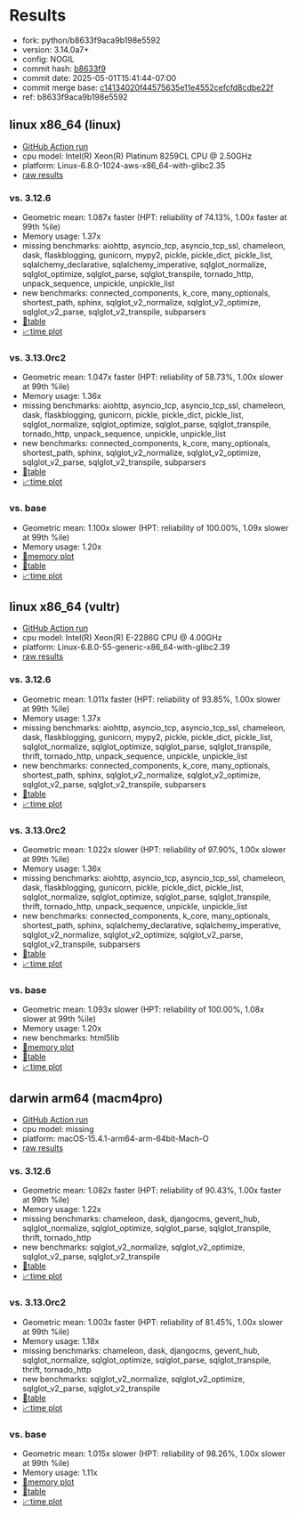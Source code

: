 # Results

- fork: python/b8633f9aca9b198e5592
- version: 3.14.0a7+
- config: NOGIL
- commit hash: [b8633f9](https://github.com/python/cpython/commit/b8633f9)
- commit date: 2025-05-01T15:41:44-07:00
- commit merge base: [c14134020f44575635e11e4552cefcfd8cdbe22f](https://github.com/python/cpython/commit/c14134020f44575635e11e4552cefcfd8cdbe22f)
- ref: b8633f9aca9b198e5592

## linux x86_64 (linux)

- [GitHub Action run](https://github.com/facebookexperimental/free-threading-benchmarking/actions/runs/14786138900)
- cpu model: Intel(R) Xeon(R) Platinum 8259CL CPU @ 2.50GHz
- platform: Linux-6.8.0-1024-aws-x86_64-with-glibc2.35
- [raw results](bm-20250501-linux-x86_64-python-b8633f9aca9b198e5592-3.14.0a7%2B-b8633f9.json)

### vs. 3.12.6

- Geometric mean: 1.087x faster (HPT: reliability of 74.13%, 1.00x faster at 99th %ile)
- Memory usage: 1.37x
- missing benchmarks: aiohttp, asyncio_tcp, asyncio_tcp_ssl, chameleon, dask, flaskblogging, gunicorn, mypy2, pickle, pickle_dict, pickle_list, sqlalchemy_declarative, sqlalchemy_imperative, sqlglot_normalize, sqlglot_optimize, sqlglot_parse, sqlglot_transpile, tornado_http, unpack_sequence, unpickle, unpickle_list
- new benchmarks: connected_components, k_core, many_optionals, shortest_path, sphinx, sqlglot_v2_normalize, sqlglot_v2_optimize, sqlglot_v2_parse, sqlglot_v2_transpile, subparsers
- [📄table](bm-20250501-linux-x86_64-python-b8633f9aca9b198e5592-3.14.0a7%2B-b8633f9-vs-3.12.6.md)
- [📈time plot](bm-20250501-linux-x86_64-python-b8633f9aca9b198e5592-3.14.0a7%2B-b8633f9-vs-3.12.6.svg)

### vs. 3.13.0rc2

- Geometric mean: 1.047x faster (HPT: reliability of 58.73%, 1.00x slower at 99th %ile)
- Memory usage: 1.36x
- missing benchmarks: aiohttp, asyncio_tcp, asyncio_tcp_ssl, chameleon, dask, flaskblogging, gunicorn, pickle, pickle_dict, pickle_list, sqlglot_normalize, sqlglot_optimize, sqlglot_parse, sqlglot_transpile, tornado_http, unpack_sequence, unpickle, unpickle_list
- new benchmarks: connected_components, k_core, many_optionals, shortest_path, sphinx, sqlglot_v2_normalize, sqlglot_v2_optimize, sqlglot_v2_parse, sqlglot_v2_transpile, subparsers
- [📄table](bm-20250501-linux-x86_64-python-b8633f9aca9b198e5592-3.14.0a7%2B-b8633f9-vs-3.13.0rc2.md)
- [📈time plot](bm-20250501-linux-x86_64-python-b8633f9aca9b198e5592-3.14.0a7%2B-b8633f9-vs-3.13.0rc2.svg)

### vs. base

- Geometric mean: 1.100x slower (HPT: reliability of 100.00%, 1.09x slower at 99th %ile)
- Memory usage: 1.20x
- [🧠memory plot](bm-20250501-linux-x86_64-python-b8633f9aca9b198e5592-3.14.0a7%2B-b8633f9-vs-base-mem.svg)
- [📄table](bm-20250501-linux-x86_64-python-b8633f9aca9b198e5592-3.14.0a7%2B-b8633f9-vs-base.md)
- [📈time plot](bm-20250501-linux-x86_64-python-b8633f9aca9b198e5592-3.14.0a7%2B-b8633f9-vs-base.svg)

## linux x86_64 (vultr)

- [GitHub Action run](https://github.com/facebookexperimental/free-threading-benchmarking/actions/runs/14786138900)
- cpu model: Intel(R) Xeon(R) E-2286G CPU @ 4.00GHz
- platform: Linux-6.8.0-55-generic-x86_64-with-glibc2.39
- [raw results](bm-20250501-vultr-x86_64-python-b8633f9aca9b198e5592-3.14.0a7%2B-b8633f9.json)

### vs. 3.12.6

- Geometric mean: 1.011x faster (HPT: reliability of 93.85%, 1.00x slower at 99th %ile)
- Memory usage: 1.37x
- missing benchmarks: aiohttp, asyncio_tcp, asyncio_tcp_ssl, chameleon, dask, flaskblogging, gunicorn, mypy2, pickle, pickle_dict, pickle_list, sqlglot_normalize, sqlglot_optimize, sqlglot_parse, sqlglot_transpile, thrift, tornado_http, unpack_sequence, unpickle, unpickle_list
- new benchmarks: connected_components, k_core, many_optionals, shortest_path, sphinx, sqlglot_v2_normalize, sqlglot_v2_optimize, sqlglot_v2_parse, sqlglot_v2_transpile, subparsers
- [📄table](bm-20250501-vultr-x86_64-python-b8633f9aca9b198e5592-3.14.0a7%2B-b8633f9-vs-3.12.6.md)
- [📈time plot](bm-20250501-vultr-x86_64-python-b8633f9aca9b198e5592-3.14.0a7%2B-b8633f9-vs-3.12.6.svg)

### vs. 3.13.0rc2

- Geometric mean: 1.022x slower (HPT: reliability of 97.90%, 1.00x slower at 99th %ile)
- Memory usage: 1.36x
- missing benchmarks: aiohttp, asyncio_tcp, asyncio_tcp_ssl, chameleon, dask, flaskblogging, gunicorn, pickle, pickle_dict, pickle_list, sqlglot_normalize, sqlglot_optimize, sqlglot_parse, sqlglot_transpile, thrift, tornado_http, unpack_sequence, unpickle, unpickle_list
- new benchmarks: connected_components, k_core, many_optionals, shortest_path, sphinx, sqlalchemy_declarative, sqlalchemy_imperative, sqlglot_v2_normalize, sqlglot_v2_optimize, sqlglot_v2_parse, sqlglot_v2_transpile, subparsers
- [📄table](bm-20250501-vultr-x86_64-python-b8633f9aca9b198e5592-3.14.0a7%2B-b8633f9-vs-3.13.0rc2.md)
- [📈time plot](bm-20250501-vultr-x86_64-python-b8633f9aca9b198e5592-3.14.0a7%2B-b8633f9-vs-3.13.0rc2.svg)

### vs. base

- Geometric mean: 1.093x slower (HPT: reliability of 100.00%, 1.08x slower at 99th %ile)
- Memory usage: 1.20x
- new benchmarks: html5lib
- [🧠memory plot](bm-20250501-vultr-x86_64-python-b8633f9aca9b198e5592-3.14.0a7%2B-b8633f9-vs-base-mem.svg)
- [📄table](bm-20250501-vultr-x86_64-python-b8633f9aca9b198e5592-3.14.0a7%2B-b8633f9-vs-base.md)
- [📈time plot](bm-20250501-vultr-x86_64-python-b8633f9aca9b198e5592-3.14.0a7%2B-b8633f9-vs-base.svg)

## darwin arm64 (macm4pro)

- [GitHub Action run](https://github.com/facebookexperimental/free-threading-benchmarking/actions/runs/14786138900)
- cpu model: missing
- platform: macOS-15.4.1-arm64-arm-64bit-Mach-O
- [raw results](bm-20250501-macm4pro-arm64-python-b8633f9aca9b198e5592-3.14.0a7%2B-b8633f9.json)

### vs. 3.12.6

- Geometric mean: 1.082x faster (HPT: reliability of 90.43%, 1.00x faster at 99th %ile)
- Memory usage: 1.22x
- missing benchmarks: chameleon, dask, djangocms, gevent_hub, sqlglot_normalize, sqlglot_optimize, sqlglot_parse, sqlglot_transpile, thrift, tornado_http
- new benchmarks: sqlglot_v2_normalize, sqlglot_v2_optimize, sqlglot_v2_parse, sqlglot_v2_transpile
- [📄table](bm-20250501-macm4pro-arm64-python-b8633f9aca9b198e5592-3.14.0a7%2B-b8633f9-vs-3.12.6.md)
- [📈time plot](bm-20250501-macm4pro-arm64-python-b8633f9aca9b198e5592-3.14.0a7%2B-b8633f9-vs-3.12.6.svg)

### vs. 3.13.0rc2

- Geometric mean: 1.003x faster (HPT: reliability of 81.45%, 1.00x slower at 99th %ile)
- Memory usage: 1.18x
- missing benchmarks: chameleon, dask, djangocms, gevent_hub, sqlglot_normalize, sqlglot_optimize, sqlglot_parse, sqlglot_transpile, thrift, tornado_http
- new benchmarks: sqlglot_v2_normalize, sqlglot_v2_optimize, sqlglot_v2_parse, sqlglot_v2_transpile
- [📄table](bm-20250501-macm4pro-arm64-python-b8633f9aca9b198e5592-3.14.0a7%2B-b8633f9-vs-3.13.0rc2.md)
- [📈time plot](bm-20250501-macm4pro-arm64-python-b8633f9aca9b198e5592-3.14.0a7%2B-b8633f9-vs-3.13.0rc2.svg)

### vs. base

- Geometric mean: 1.015x slower (HPT: reliability of 98.26%, 1.00x slower at 99th %ile)
- Memory usage: 1.11x
- [🧠memory plot](bm-20250501-macm4pro-arm64-python-b8633f9aca9b198e5592-3.14.0a7%2B-b8633f9-vs-base-mem.svg)
- [📄table](bm-20250501-macm4pro-arm64-python-b8633f9aca9b198e5592-3.14.0a7%2B-b8633f9-vs-base.md)
- [📈time plot](bm-20250501-macm4pro-arm64-python-b8633f9aca9b198e5592-3.14.0a7%2B-b8633f9-vs-base.svg)

